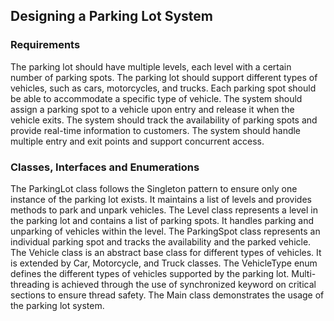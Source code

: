 ## Designing a Parking Lot System

### Requirements
The parking lot should have multiple levels, each level with a certain number of parking spots.
The parking lot should support different types of vehicles, such as cars, motorcycles, and trucks.
Each parking spot should be able to accommodate a specific type of vehicle.
The system should assign a parking spot to a vehicle upon entry and release it when the vehicle exits.
The system should track the availability of parking spots and provide real-time information to customers.
The system should handle multiple entry and exit points and support concurrent access.


### Classes, Interfaces and Enumerations
The ParkingLot class follows the Singleton pattern to ensure only one instance of the parking lot exists. It maintains a list of levels and provides methods to park and unpark vehicles.
The Level class represents a level in the parking lot and contains a list of parking spots. It handles parking and unparking of vehicles within the level.
The ParkingSpot class represents an individual parking spot and tracks the availability and the parked vehicle.
The Vehicle class is an abstract base class for different types of vehicles. It is extended by Car, Motorcycle, and Truck classes.
The VehicleType enum defines the different types of vehicles supported by the parking lot.
Multi-threading is achieved through the use of synchronized keyword on critical sections to ensure thread safety.
The Main class demonstrates the usage of the parking lot system.